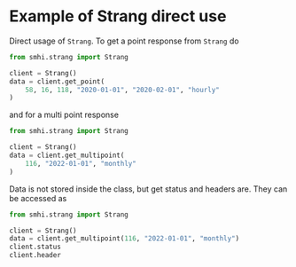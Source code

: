 # Example of Strang direct use

Direct usage of `Strang`. To get a point response from `Strang` do

```python
from smhi.strang import Strang

client = Strang()
data = client.get_point(
    58, 16, 118, "2020-01-01", "2020-02-01", "hourly"
)
```

and for a multi point response

```python
from smhi.strang import Strang

client = Strang()
data = client.get_multipoint(
    116, "2022-01-01", "monthly"
)
```

Data is not stored inside the class, but get status and headers are.
They can be accessed as

```python
from smhi.strang import Strang

client = Strang()
data = client.get_multipoint(116, "2022-01-01", "monthly")
client.status
client.header
```
